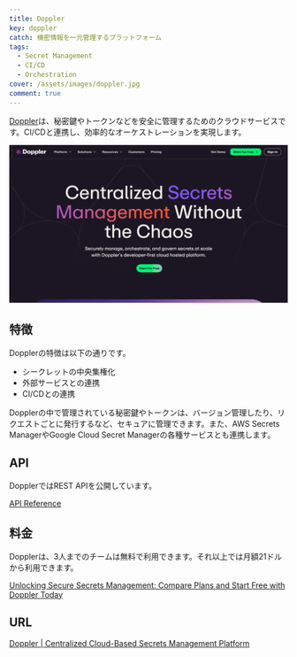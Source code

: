 ```yaml
---
title: Doppler
key: doppler
catch: 機密情報を一元管理するプラットフォーム
tags:
  - Secret Management
  - CI/CD
  - Orchestration
cover: /assets/images/doppler.jpg
comment: true
---
```


[Doppler](https://www.doppler.com/)は、秘密鍵やトークンなどを安全に管理するためのクラウドサービスです。CI/CDと連携し、効率的なオーケストレーションを実現します。

[![DopplerのWebサイト](/assets/images/doppler.jpg)](https://www.doppler.com/)

<!--more-->

## 特徴

Dopplerの特徴は以下の通りです。

- シークレットの中央集権化
- 外部サービスとの連携
- CI/CDとの連携

Dopplerの中で管理されている秘密鍵やトークンは、バージョン管理したり、リクエストごとに発行するなど、セキュアに管理できます。また、AWS Secrets ManagerやGoogle Cloud Secret Managerの各種サービスとも連携します。

## API

DopplerではREST APIを公開しています。

[API Reference](https://docs.doppler.com/reference/api)

## 料金

Dopplerは、3人までのチームは無料で利用できます。それ以上では月額21ドルから利用できます。

[Unlocking Secure Secrets Management: Compare Plans and Start Free with Doppler Today](https://www.doppler.com/pricing)

## URL

[Doppler \| Centralized Cloud-Based Secrets Management Platform](https://www.doppler.com/)
